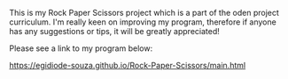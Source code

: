 This is my Rock Paper Scissors project which is a part of the oden project curriculum. 
I'm really keen on improving my program, therefore if anyone has any suggestions or tips, it will be greatly appreciated!

Please see a link to my program below:

https://egidiode-souza.github.io/Rock-Paper-Scissors/main.html
